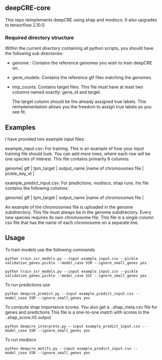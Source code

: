 ## deepCRE-core

This repo reimplements deepCRE using shap and modisco. It also upgrades to 
tensorflow 2.10.0.

### Required directory structure
Within the current directory containing all python scripts, you should have
the following sub directories:
- genome : Contains the reference genomes you wish to train deepCRE on.
- gene_models: Contains the reference gtf files matching the genomes.
- tmp_counts: Contains target files. This file must have at least two columns named exactly: gene_id and target.

  The target column should be the already assigned true labels. This reimplementation allows
  you the freedom to assign true labels as you see fit.

## Examples
I have provided two example input files:

example_input.csv: For training. This is an example of how your input training file
should look. You can add more rows, where each row will be one species of interest.
This file contains primarily 6 columns:

genome| gtf | tpm_target | output_name |name of chromosomes file | pickle_key_id |

example_predict_input.csv: For predictions, modisco, shap runs. his file contains
the following columns:

genome| gtf | tpm_target | output_name |name of chromosomes file | 

An example of the chromosomes file is uploaded in the genome subdirectory. This file must
always be in the genome subdirectory. Every new species requires its own chromosome file.
This file is a single column csv file that has the name of each chromosome on a separate 
line.
## Usage
To train models use the following commands
```shell
python train_ssr_models.py --input example_input.csv --pickle validation_genes.pickle --model_case SSR --ignore_small_genes yes
```

```shell
python train_ssr_models.py --input example_input.csv --pickle validation_genes.pickle --model_case SSC --ignore_small_genes yes
```

To run predictions use
```shell
python deepcre_predict.py --input example_predict_input.csv --model_case SSR --ignore_small_genes yes
```

To compute shap importance scores. You also get a ..shap_meta.csv file for genes and predictions
This file is a one-to-one match with scores in the ..shap_score.h5 output
```shell
python deepcre_interprete.py --input example_predict_input.csv --model_case SSR --ignore_small_genes yes
```

To run modisco
```shell
python deepcre_motifs.py --input example_predict_input.csv --model_case SSR --ignore_small_genes yes
```